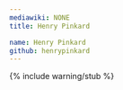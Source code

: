 ```yaml
---
mediawiki: NONE
title: Henry Pinkard

name: Henry Pinkard
github: henrypinkard
---
```


{% include warning/stub %}

